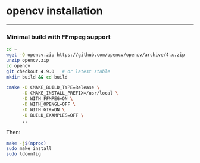 # opencv installation
---

### Minimal build with FFmpeg support

```bash
cd ~
wget -O opencv.zip https://github.com/opencv/opencv/archive/4.x.zip
unzip opencv.zip
cd opencv
git checkout 4.9.0   # or latest stable
mkdir build && cd build

cmake -D CMAKE_BUILD_TYPE=Release \
      -D CMAKE_INSTALL_PREFIX=/usr/local \
      -D WITH_FFMPEG=ON \
      -D WITH_OPENGL=OFF \
      -D WITH_GTK=ON \
      -D BUILD_EXAMPLES=OFF \
      ..
```

Then:

```bash
make -j$(nproc)
sudo make install
sudo ldconfig
```


